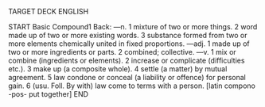 TARGET DECK
ENGLISH

START
Basic
Compound1
Back: —n. 1 mixture of two or more things. 2 word made up of two or more existing words. 3 substance formed from two or more elements chemically united in fixed proportions. —adj. 1 made up of two or more ingredients or parts. 2 combined; collective. —v. 1 mix or combine (ingredients or elements). 2 increase or complicate (difficulties etc.). 3 make up (a composite whole). 4 settle (a matter) by mutual agreement. 5 law condone or conceal (a liability or offence) for personal gain. 6 (usu. Foll. By with) law come to terms with a person. [latin compono -pos- put together]
END
